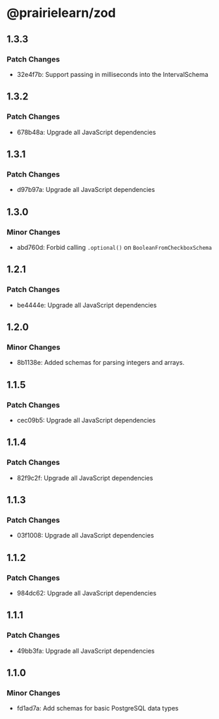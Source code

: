 # @prairielearn/zod

## 1.3.3

### Patch Changes

- 32e4f7b: Support passing in milliseconds into the IntervalSchema

## 1.3.2

### Patch Changes

- 678b48a: Upgrade all JavaScript dependencies

## 1.3.1

### Patch Changes

- d97b97a: Upgrade all JavaScript dependencies

## 1.3.0

### Minor Changes

- abd760d: Forbid calling `.optional()` on `BooleanFromCheckboxSchema`

## 1.2.1

### Patch Changes

- be4444e: Upgrade all JavaScript dependencies

## 1.2.0

### Minor Changes

- 8b1138e: Added schemas for parsing integers and arrays.

## 1.1.5

### Patch Changes

- cec09b5: Upgrade all JavaScript dependencies

## 1.1.4

### Patch Changes

- 82f9c2f: Upgrade all JavaScript dependencies

## 1.1.3

### Patch Changes

- 03f1008: Upgrade all JavaScript dependencies

## 1.1.2

### Patch Changes

- 984dc62: Upgrade all JavaScript dependencies

## 1.1.1

### Patch Changes

- 49bb3fa: Upgrade all JavaScript dependencies

## 1.1.0

### Minor Changes

- fd1ad7a: Add schemas for basic PostgreSQL data types
